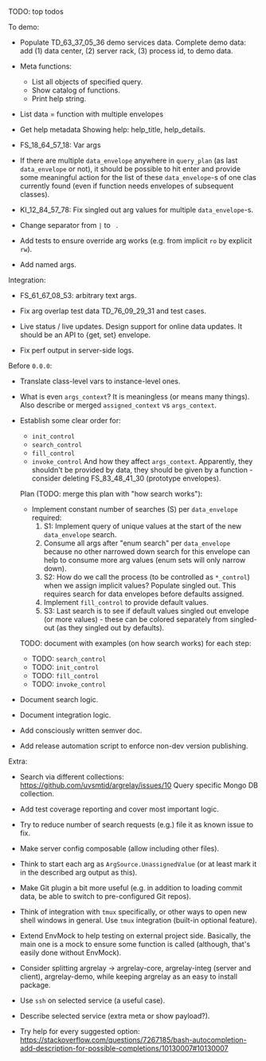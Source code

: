 
TODO: top todos


To demo:

*   Populate TD_63_37_05_36 demo services data.
    Complete demo data: add (1) data center, (2) server rack, (3) process id, to demo data.

*   Meta functions:
    *   List all objects of specified query.
    *   Show catalog of functions.
    *   Print help string.

*   List data = function with multiple envelopes

*   Get help metadata
    Showing help: help_title, help_details.

*   FS_18_64_57_18: Var args

*   If there are multiple `data_envelope` anywhere in `query_plan` (as last `data_envelope` or not), it should be possible to hit enter and provide some meaningful action for the list of these `data_envelope`-s of one clas currently found (even if function needs envelopes of subsequent classes).

*   KI_12_84_57_78: Fix singled out arg values for multiple `data_envelope`-s.

*   Change separator from `|` to ` `.

*   Add tests to ensure override arg works (e.g. from implicit `ro` by explicit `rw`).

*   Add named args.

Integration:

*   FS_61_67_08_53: arbitrary text args.

*   Fix arg overlap test data TD_76_09_29_31 and test cases.

*   Live status / live updates.
    Design support for online data updates.
    It should be an API to {get, set} envelope.

*   Fix perf output in server-side logs.

Before `0.0.0`:

*   Translate class-level vars to instance-level ones.

*   What is even `args_context`? It is meaningless (or means many things).
    Also describe or merged `assigned_context` vs `args_context`.

*   Establish some clear order for:
    *   `init_control`
    *   `search_control`
    *   `fill_control`
    *   `invoke_control`
    And how they affect `args_context`.
    Apparently, they shouldn't be provided by data, they should be given by a function -
    consider deleting FS_83_48_41_30 (prototype envelopes).

    Plan (TODO: merge this plan with "how search works"):
    *   Implement constant number of searches (S) per `data_envelope` required:
        1. S1: Implement query of unique values at the start of the new `data_envelope` search.
        2. Consume all args after "enum search" per `data_envelope` because no other narrowed down search for this envelope can help to consume more arg values (enum sets will only narrow down).
        3. S2: How do we call the process (to be controlled as `*_control`) when we assign implicit values? Populate singled out. This requires search for data envelopes before defaults assigned.
        4. Implement `fill_control` to provide default values.
        5. S3: Last search is to see if default values singled out envelope (or more values) - these can be colored separately from singled-out (as they singled out by defaults).

    TODO: document with examples (on how search works) for each step:
    *   TODO: `search_control`
    *   TODO: `init_control`
    *   TODO: `fill_control`
    *   TODO: `invoke_control`

*   Document search logic.

*   Document integration logic.

*   Add consciously written semver doc.

*   Add release automation script to enforce non-dev version publishing.

Extra:

*   Search via different collections: https://github.com/uvsmtid/argrelay/issues/10
    Query specific Mongo DB collection.

*   Add test coverage reporting and cover most important logic.

*   Try to reduce number of search requests (e.g.) file it as known issue to fix.

*   Make server config composable (allow including other files).

*   Think to start each arg as `ArgSource.UnassignedValue` (or at least mark it in the described arg output as this).

*   Make Git plugin a bit more useful (e.g. in addition to loading commit data, be able to switch to pre-configured Git repos).

*   Think of integration with `tmux` specifically, or other ways to open new shell windows in general.
    Use `tmux` integration (built-in optional feature).


*   Extend EnvMock to help testing on external project side.
    Basically, the main one is a mock to ensure some function is called (although, that's easily done without EnvMock).

*   Consider splitting argrelay -> argrelay-core, argrelay-integ (server and client), argrelay-demo, while keeping argrelay as an easy to install package.

*   Use `ssh` on selected service (a useful case).

*   Describe selected service (extra meta or show payload?).

*   Try help for every suggested option:
    https://stackoverflow.com/questions/7267185/bash-autocompletion-add-description-for-possible-completions/10130007#10130007

